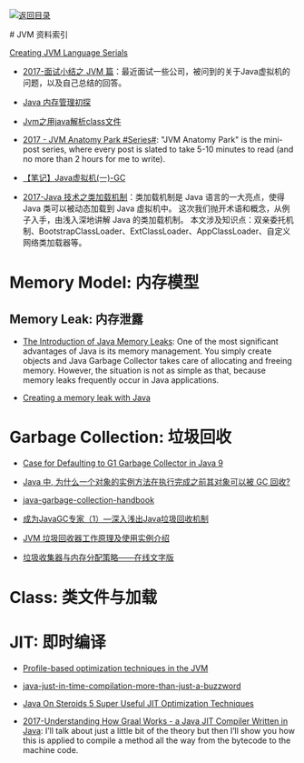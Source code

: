 [![返回目录](https://parg.co/UGo)](https://parg.co/b4z) 
 
 
 
 
 

# JVM 资料索引

[Creating JVM Language Serials](http://jakubdziworski.github.io/categories.html#Enkel-ref)


- [2017-面试小结之 JVM 篇](http://ginobefunny.com/post/jvm_interview_questions/)：最近面试一些公司，被问到的关于Java虚拟机的问题，以及自己总结的回答。

- [Java 内存管理初探](https://halfstackdeveloper.github.io/2016/12/30/java%E5%86%85%E5%AD%98%E7%AE%A1%E7%90%86%E5%88%9D%E6%8E%A2/) 

- [Jvm之用java解析class文件](http://www.tuicool.com/articles/ZfMnMju) 

- [2017 - JVM Anatomy Park #Series#](http://6me.us/oa8): "JVM Anatomy Park" is the mini-post series, where every post is slated to take 5-10 minutes to read (and no more than 2 hours for me to write).

- [【笔记】Java虚拟机(一)-GC](https://darkness463.github.io/2017/03/30/Java-VM-GC/) 

- [2017-Java 技术之类加载机制](http://wingjay.com/2017/05/08/java_classloader/)：类加载机制是 Java 语言的一大亮点，使得 Java 类可以被动态加载到 Java 虚拟机中。 这次我们抛开术语和概念，从例子入手，由浅入深地讲解 Java 的类加载机制。 本文涉及知识点：双亲委托机制、BootstrapClassLoader、ExtClassLoader、AppClassLoader、自定义网络类加载器等。


# Memory Model: 内存模型

## Memory Leak: 内存泄露

- [The Introduction of Java Memory Leaks](http://www.programcreek.com/2013/10/the-introduction-of-memory-leak-what-why-and-how/): One of the most significant advantages of Java is its memory management. You simply create objects and Java Garbage Collector takes care of allocating and freeing memory. However, the situation is not as simple as that, because memory leaks frequently occur in Java applications.


- [Creating a memory leak with Java](https://stackoverflow.com/questions/6470651/creating-a-memory-leak-with-java) 


# Garbage Collection: 垃圾回收



- [Case for Defaulting to G1 Garbage Collector in Java 9](https://www.infoq.com/articles/Make-G1-Default-Garbage-Collector-in-Java-9#anch128313)

- [Java 中, 为什么一个对象的实例方法在执行完成之前其对象可以被 GC 回收?](https://www.zhihu.com/question/51244545/answer/126055789)

- [java-garbage-collection-handbook](https://plumbr.eu/java-garbage-collection-handbook)

- [成为JavaGC专家（1）—深入浅出Java垃圾回收机制](http://www.importnew.com/1993.html)


- [JVM 垃圾回收器工作原理及使用实例介绍](www.ibm.com/developerworks/cn/java/j-lo-JVMGarbageCollection/index.html)


- [垃圾收集器与内存分配策略——在线文字版](http://book.51cto.com/art/201107/278857.htm)

# Class: 类文件与加载


# JIT: 即时编译

- [Profile-based optimization techniques in the JVM](https://t.co/KYKrcM1ycW)

- [java-just-in-time-compilation-more-than-just-a-buzzword](https://www.javacodegeeks.com/2013/07/java-just-in-time-compilation-more-than-just-a-buzzword.html)

- [Java On Steroids 5 Super Useful JIT Optimization Techniques](http://blog.takipi.com/java-on-steroids-5-super-useful-jit-optimization-techniques/)

- [2017-Understanding How Graal Works - a Java JIT Compiler Written in Java](http://chrisseaton.com/rubytruffle/jokerconf17/): I’ll talk about just a little bit of the theory but then I’ll show you how this is applied to compile a method all the way from the bytecode to the machine code. 